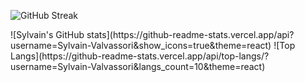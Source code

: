 <p align='center'>

![GitHub Streak](https://github-readme-streak-stats.herokuapp.com?user=Sylvain-Valvassori&theme=react&hide_border=true&ring=FFFFFF)

</p>
![Sylvain's GitHub stats](https://github-readme-stats.vercel.app/api?username=Sylvain-Valvassori&show_icons=true&theme=react)
![Top Langs](https://github-readme-stats.vercel.app/api/top-langs/?username=Sylvain-Valvassori&langs_count=10&theme=react)
